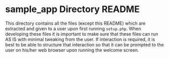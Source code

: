 sample\_app Directory README
============================

This directory contains all the files (except this README) which are extracted
and given to a user upon first running `setup.php`. When developing these files
it is important to make sure that these files can run AS IS with minimal
tweaking from the user. If interaction is required, it is best to be able to
structure that interaction so that it can be prompted to the user on his/her web
browser upon running the welcome screen.
